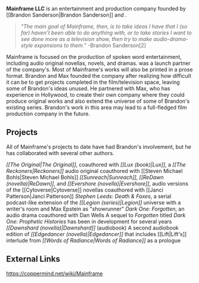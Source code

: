 **Mainframe LLC** is an entertainment and production company founded by [[Brandon Sanderson\|Brandon Sanderson]] and .

>“*The main goal of Mainframe, then, is to take ideas I have that I (so far) haven’t been able to do anything with, or to take stories I want to see done more as a television show, then try to make audio-drama-style expansions to them.*”
\-Brandon Sanderson[2]

Mainframe is focused on the production of spoken word entertainment, including audio original novellas, novels, and dramas.  was a launch partner of the company's. Most of Mainframe's works will also be printed in a prose format.
Brandon and Max founded the company after realizing how difficult it can be to get projects completed in the film/television space, leaving some of Brandon's ideas unused. He partnered with Max, who has experience in Hollywood, to create their own company where they could produce original works and also extend the universe of some of Brandon's existing series. Brandon's work in this area may lead to a full-fledged film production company in the future.

## Projects
All of Mainframe's projects to date have had Brandon's involvement, but he has collaborated with several other authors.

*[[The Original\|The Original]]*, coauthored with 
*[[Lux (book)\|Lux]]*, a *[[The Reckoners\|Reckoners]]* audio original coauthored with [[Steven Michael Bohls\|Steven Michael Bohls]]
*[[Sunreach\|Sunreach]]*, *[[ReDawn (novella)\|ReDawn]]*, and *[[Evershore (novella)\|Evershore]]*, audio versions of the [[Cytoverse\|Cytoverse]] novellas coauthored with [[Janci Patterson\|Janci Patterson]]
*Stephen Leeds: Death & Faxes*, a serial podcast-like extension of the *[[Legion (series)\|Legion]]* universe with a writer's room and Max Epstein as "showrunner"
*Dark One: Forgotten*, an audio drama coauthored with Dan Wells
A sequel to *Forgotten* titled *Dark One: Prophetic Histories* has been in development for several years
*[[Dawnshard (novella)\|Dawnshard]]* (audiobook)
A second audiobook edition of *[[Edgedancer (novella)\|Edgedancer]]* that includes [[Lift\|Lift's]] interlude from *[[Words of Radiance\|Words of Radiance]]* as a prologue
## External Links



https://coppermind.net/wiki/Mainframe